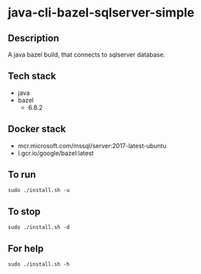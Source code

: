 # java-cli-bazel-sqlserver-simple

## Description
A java bazel build, that connects to sqlserver database.

## Tech stack
- java
- bazel
  - 6.8.2

## Docker stack
- mcr.microsoft.com/mssql/server:2017-latest-ubuntu
- l.gcr.io/google/bazel:latest

## To run
`sudo ./install.sh -u`

## To stop
`sudo ./install.sh -d`

## For help
`sudo ./install.sh -h`
